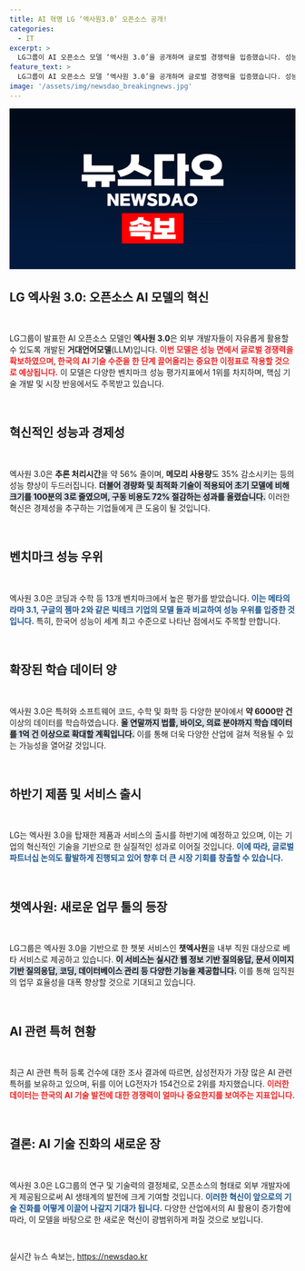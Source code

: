 ```yaml
---
title: AI 혁명 LG ‘엑사원3.0’ 오픈소스 공개!
categories:
  - IT
excerpt: >
  LG그룹이 AI 오픈소스 모델 ‘엑사원 3.0’을 공개하며 글로벌 경쟁력을 입증했습니다. 성능이 대폭 향상된 이 모델은 처리시간을 56% 줄이고 비용을 72% 절감했습니다. 하반기에는 관련 제품과 서비스 출시가 예정돼 있어 기대를 모으고 있습니다.
feature_text: >
  LG그룹이 AI 오픈소스 모델 ‘엑사원 3.0’을 공개하며 글로벌 경쟁력을 입증했습니다. 성능이 대폭 향상된 이 모델은 처리시간을 56% 줄이고 비용을 72% 절감했습니다. 하반기에는 관련 제품과 서비스 출시가 예정돼 있어 기대를 모으고 있습니다.
image: '/assets/img/newsdao_breakingnews.jpg'
---
```


<p><img src="/assets/img/newsdao_breakingnews.jpg" alt="ranknews 속보" /></p>

<h2 data-ke-size="size26">LG 엑사원 3.0: 오픈소스 AI 모델의 혁신</h2>

<p data-ke-size="size16">&nbsp;</p>

<p>LG그룹이 발표한 AI 오픈소스 모델인 <b>엑사원 3.0</b>은 외부 개발자들이 자유롭게 활용할 수 있도록 개발된 <b>거대언어모델</b>(LLM)입니다. <b><span style="color: #ee2323;">이번 모델은 성능 면에서 글로벌 경쟁력을 확보하였으며, 한국의 AI 기술 수준을 한 단계 끌어올리는 중요한 이정표로 작용할 것으로 예상됩니다.</span></b> 이 모델은 다양한 벤치마크 성능 평가지표에서 1위를 차지하며, 핵심 기술 개발 및 시장 반응에서도 주목받고 있습니다.</p>

<p data-ke-size="size16">&nbsp;</p>

<h2 data-ke-size="size26">혁신적인 성능과 경제성</h2>

<p data-ke-size="size16">&nbsp;</p>

<p>엑사원 3.0은 <b>추론 처리시간</b>을 약 56% 줄이며, <b>메모리 사용량</b>도 35% 감소시키는 등의 성능 향상이 두드러집니다. <b><span style="background-color: #21538527;">더불어 경량화 및 최적화 기술이 적용되어 초기 모델에 비해 크기를 100분의 3로 줄였으며, 구동 비용도 72% 절감하는 성과를 올렸습니다.</span></b> 이러한 혁신은 경제성을 추구하는 기업들에게 큰 도움이 될 것입니다.</p>

<p data-ke-size="size16">&nbsp;</p>

<h2 data-ke-size="size26">벤치마크 성능 우위</h2>

<p data-ke-size="size16">&nbsp;</p>

<p>엑사원 3.0은 코딩과 수학 등 13개 벤치마크에서 높은 평가를 받았습니다. <b><span style="color: #1a5490;">이는 메타의 라마 3.1, 구글의 젬마 2와 같은 빅테크 기업의 모델 들과 비교하여 성능 우위를 입증한 것입니다.</span></b> 특히, 한국어 성능이 세계 최고 수준으로 나타난 점에서도 주목할 만합니다.</p>

<p data-ke-size="size16">&nbsp;</p>

<h2 data-ke-size="size26">확장된 학습 데이터 양</h2>

<p data-ke-size="size16">&nbsp;</p>

<p>엑사원 3.0은 특허와 소프트웨어 코드, 수학 및 화학 등 다양한 분야에서 <b>약 6000만 건</b> 이상의 데이터를 학습하였습니다. <b><span style="background-color: #21538527;">올 연말까지 법률, 바이오, 의료 분야까지 학습 데이터를 1억 건 이상으로 확대할 계획입니다.</span></b> 이를 통해 더욱 다양한 산업에 걸쳐 적용될 수 있는 가능성을 열어갈 것입니다.</p>

<p data-ke-size="size16">&nbsp;</p>

<h2 data-ke-size="size26">하반기 제품 및 서비스 출시</h2>

<p data-ke-size="size16">&nbsp;</p>

<p>LG는 엑사원 3.0을 탑재한 제품과 서비스의 출시를 하반기에 예정하고 있으며, 이는 기업의 혁신적인 기술을 기반으로 한 실질적인 성과로 이어질 것입니다. <b><span style="color: #1a5490;">이에 따라, 글로벌 파트너십 논의도 활발하게 진행되고 있어 향후 더 큰 시장 기회를 창출할 수 있습니다.</span></b> </p>

<p data-ke-size="size16">&nbsp;</p>

<h2 data-ke-size="size26">챗엑사원: 새로운 업무 툴의 등장</h2>

<p data-ke-size="size16">&nbsp;</p>

<p>LG그룹은 엑사원 3.0을 기반으로 한 챗봇 서비스인 <b>챗엑사원</b>을 내부 직원 대상으로 베타 서비스로 제공하고 있습니다. <b><span style="background-color: #21538527;">이 서비스는 실시간 웹 정보 기반 질의응답, 문서 이미지 기반 질의응답, 코딩, 데이터베이스 관리 등 다양한 기능을 제공합니다.</span></b>  이를 통해 임직원의 업무 효율성을 대폭 향상할 것으로 기대되고 있습니다.</p>

<p data-ke-size="size16">&nbsp;</p>

<h2 data-ke-size="size26">AI 관련 특허 현황</h2>

<p data-ke-size="size16">&nbsp;</p>

<p>최근 AI 관련 특허 등록 건수에 대한 조사 결과에 따르면, 삼성전자가 가장 많은 AI 관련 특허를 보유하고 있으며, 뒤를 이어 LG전자가 154건으로 2위를 차지했습니다. <b><span style="color: #ee2323;">이러한 데이터는 한국의 AI 기술 발전에 대한 경쟁력이 얼마나 중요한지를 보여주는 지표입니다.</span></b> </p>

<p data-ke-size="size16">&nbsp;</p>

<h2 data-ke-size="size26">결론: AI 기술 진화의 새로운 장</h2>

<p data-ke-size="size16">&nbsp;</p>

<p>엑사원 3.0은 LG그룹의 연구 및 기술력의 결정체로, 오픈소스의 형태로 외부 개발자에게 제공됨으로써 AI 생태계의 발전에 크게 기여할 것입니다. <b><span style="color: #1a5490;">이러한 혁신이 앞으로의 기술 진화를 어떻게 이끌어 나갈지 기대가 됩니다.</span></b> 다양한 산업에서의 AI 활용이 증가함에 따라, 이 모델을 바탕으로 한 새로운 혁신이 광범위하게 퍼질 것으로 보입니다.</p>

<p data-ke-size="size16">&nbsp;</p>
실시간 뉴스 속보는, <a href="https://newsdao.kr" rel="dofollow">https://newsdao.kr</a>


